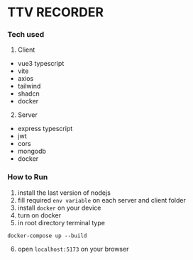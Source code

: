 # TTV RECORDER

### Tech used
1. Client 
- vue3 typescript
- vite
- axios
- tailwind
- shadcn
- docker

2. Server
- express typescript
- jwt
- cors
- mongodb
- docker

### How to Run
1. install the last version of nodejs
2. fill required `env variable` on each server and client folder
3. install `docker` on your device
4. turn on docker
5. in root directory terminal type
```
docker-compose up --build
```
6. open `localhost:5173` on your browser